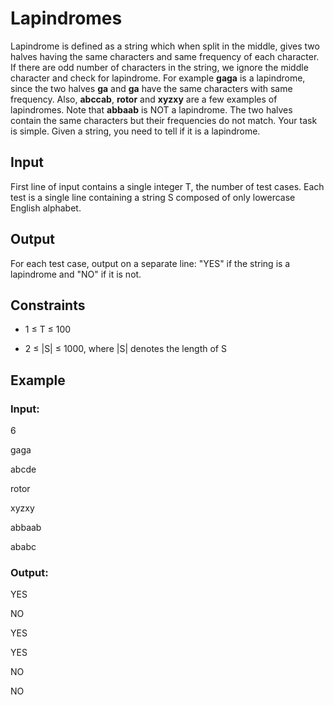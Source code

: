 # Lapindromes

Lapindrome is defined as a string which when split in the middle, gives two halves having the same characters and same frequency of each character. 
If there are odd number of characters in the string, we ignore the middle character and check for lapindrome. 
For example **gaga** is a lapindrome, since the two halves **ga** and **ga** have the same characters with same frequency. 
Also, **abccab**, **rotor** and **xyzxy** are a few examples of lapindromes. Note that **abbaab** is NOT a lapindrome. 
The two halves contain the same characters but their frequencies do not match. 
Your task is simple. Given a string, you need to tell if it is a lapindrome.

## Input

First line of input contains a single integer T, the number of test cases.
Each test is a single line containing a string S composed of only lowercase English alphabet.

## Output

For each test case, output on a separate line: "YES" if the string is a lapindrome and "NO" if it is not.

## Constraints

- 1 ≤ T ≤ 100

- 2 ≤ |S| ≤ 1000, where |S| denotes the length of S

## Example

### Input:

6

gaga

abcde

rotor

xyzxy

abbaab

ababc

### Output:

YES

NO

YES

YES

NO

NO
